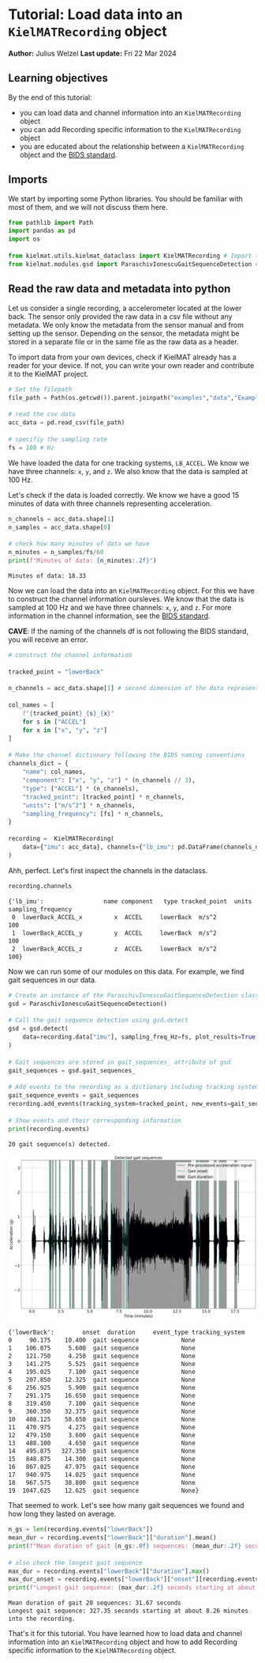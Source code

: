 # Tutorial: Load data into an `KielMATRecording` object

**Author:** Julius Welzel
**Last update:** Fri 22 Mar 2024

## Learning objectives
By the end of this tutorial:
- you can load data and channel information into an `KielMATRecording` object
- you can add Recording specific information to the `KielMATRecording` object
- you are educated about the relationship between a `KielMATRecording` object and the [BIDS standard](https://bids-specification.readthedocs.io/en/stable/).

## Imports

We start by importing some Python libraries. You should be familiar with most of them, and we will not discuss them here.


```python
from pathlib import Path
import pandas as pd
import os

from kielmat.utils.kielmat_dataclass import KielMATRecording # Import the KielMATRecording class
from kielmat.modules.gsd import ParaschivIonescuGaitSequenceDetection # Import the Gait Sequence Detection module
```

## Read the raw data and metadata into python

Let us consider a single recording, a accelerometer located at the lower back.
The sensor only provided the raw data in a csv file without any metadata. We only know the metadata from the sensor manual and from setting up the sensor.
Depending on the sensor, the metadata might be stored in a separate file or in the same file as the raw data as a header.

To import data from your own devices, check if KielMAT already has a reader for your device. If not, you can write your own reader and contribute it to the KielMAT project.


```python
# Set the filepath
file_path = Path(os.getcwd()).parent.joinpath("examples","data","ExampleAccelDataRaw.csv")

# read the csv data
acc_data = pd.read_csv(file_path)

# specifiy the sampling rate
fs = 100 # Hz
```

We have loaded the data for one tracking systems, `LB_ACCEL`. We know we have three channels: `x`, `y`, and `z`. We also know that the data is sampled at 100 Hz.

Let's check if the data is loaded correctly. We know we have a good 15 minutes of data with three channels representing acceleration.



```python
n_channels = acc_data.shape[1]
n_samples = acc_data.shape[0]

# check how many minutes of data we have
n_minutes = n_samples/fs/60
print(f"Minutes of data: {n_minutes:.2f}")

```

    Minutes of data: 18.33
    

Now we can load the data into an `KielMATRecording` object.
For this we have to construct the channel information oursleves. We know that the data is sampled at 100 Hz and we have three channels: `x`, `y`, and `z`.
For more information in the channel information, see the [BIDS standard](https://bids-specification.readthedocs.io/en/stable/modality-specific-files/motion.html#channels-description-_channelstsv).

**CAVE**:
If the naming of the channels df is not following the BIDS standard, you will receive an error.


```python
# construct the channel information

tracked_point = "lowerBack"

n_channels = acc_data.shape[1] # second dimension of the data represents the number of channels

col_names = [
    f"{tracked_point}_{s}_{x}"
    for s in ["ACCEL"]
    for x in ["x", "y", "z"]
]

# Make the channel dictionary following the BIDS naming conventions
channels_dict = {
    "name": col_names,
    "component": ["x", "y", "z"] * (n_channels // 3),
    "type": ["ACCEL"] * (n_channels),
    "tracked_point": [tracked_point] * n_channels,
    "units": ["m/s^2"] * n_channels,
    "sampling_frequency": [fs] * n_channels,
}

recording =  KielMATRecording(
    data={"imu": acc_data}, channels={"lb_imu": pd.DataFrame(channels_dict)}
)
```

Ahh, perfect. Let's first inspect the channels in the dataclass.


```python
recording.channels
```




    {'lb_imu':                 name component   type tracked_point  units  sampling_frequency
     0  lowerBack_ACCEL_x         x  ACCEL     lowerBack  m/s^2                 100
     1  lowerBack_ACCEL_y         y  ACCEL     lowerBack  m/s^2                 100
     2  lowerBack_ACCEL_z         z  ACCEL     lowerBack  m/s^2                 100}



Now we can run some of our modules on this data. For example, we find gait sequences in our data.


```python
# Create an instance of the ParaschivIonescuGaitSequenceDetection class
gsd = ParaschivIonescuGaitSequenceDetection()

# Call the gait sequence detection using gsd.detect
gsd = gsd.detect(
    data=recording.data["imu"], sampling_freq_Hz=fs, plot_results=True, dt_data=None
)

# Gait sequences are stored in gait_sequences_ attribute of gsd
gait_sequences = gsd.gait_sequences_

# Add events to the recording as a dictionary including tracking system and events
gait_sequence_events = gait_sequences
recording.add_events(tracking_system=tracked_point, new_events=gait_sequence_events)

# Show events and their corresponding information
print(recording.events)
```

    20 gait sequence(s) detected.
    


    
![png](basic_01_load_Data_files/basic_01_load_Data_14_1.png)
    


    {'lowerBack':        onset  duration     event_type tracking_system
    0     90.175    10.400  gait sequence            None
    1    106.075     5.600  gait sequence            None
    2    121.750     4.250  gait sequence            None
    3    141.275     5.525  gait sequence            None
    4    195.025     7.100  gait sequence            None
    5    207.850    12.325  gait sequence            None
    6    256.925     5.900  gait sequence            None
    7    291.175    16.650  gait sequence            None
    8    319.450     7.100  gait sequence            None
    9    360.350    32.375  gait sequence            None
    10   408.125    58.650  gait sequence            None
    11   470.975     4.275  gait sequence            None
    12   479.150     3.600  gait sequence            None
    13   488.100     4.650  gait sequence            None
    14   495.875   327.350  gait sequence            None
    15   848.875    14.300  gait sequence            None
    16   867.025    47.975  gait sequence            None
    17   940.975    14.025  gait sequence            None
    18   967.575    38.800  gait sequence            None
    19  1047.625    12.625  gait sequence            None}
    

That seemed to work. Let's see how many gait sequences we found and how long they lasted on average.


```python
n_gs = len(recording.events["lowerBack"])
mean_dur = recording.events["lowerBack"]["duration"].mean()
print(f"Mean duration of gait {n_gs:.0f} sequences: {mean_dur:.2f} seconds")

# also check the longest gait sequence
max_dur = recording.events["lowerBack"]["duration"].max()
max_dur_onset = recording.events["lowerBack"]["onset"][recording.events["lowerBack"]["duration"].idxmax()]
print(f"Longest gait sequence: {max_dur:.2f} seconds starting at about {max_dur_onset/60:.2f} minutes into the recording.")

```

    Mean duration of gait 20 sequences: 31.67 seconds
    Longest gait sequence: 327.35 seconds starting at about 8.26 minutes into the recording.
    

That's it for this tutorial. You have learned how to load data and channel information into an `KielMATRecording` object and how to add Recording specific information to the `KielMATRecording` object. 
